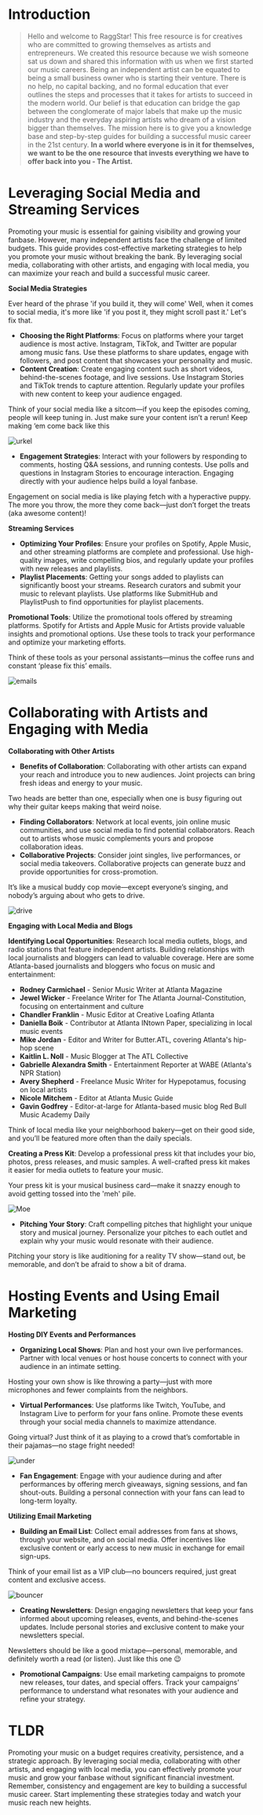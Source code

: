 <script lang='ts'>
  import BlogPageTemplate from '$lib/components/blog/BlogPageTemplate.svelte';
  import type { BlogCardProps, ASSETS_PATH } from '$lib/managers/BlogManager';
  import { orderedBlogPosts } from '$lib/managers/BlogManager';
  import { page } from '$app/stores';

  const blogPostInfo: BlogCardProps = orderedBlogPosts.find((post) => post.slug === $page.route.id?.split('/')[3]);
  const assetsUrl = `${ASSETS_PATH}/${blogPostInfo.image}`;

  const gif1 = `${assetsUrl}/gif1.gif`;
  const gif2 = `${assetsUrl}/gif2.gif`;
  const gif3 = `${assetsUrl}/gif3.gif`;
  const gif4 = `${assetsUrl}/gif4.gif`;
  const gif5 = `${assetsUrl}/gif5.gif`;
  const img1 = `${assetsUrl}/img1.jpeg`;
</script>

<BlogPageTemplate
  title={blogPostInfo.title}
  subtitle={blogPostInfo.subtitle}
  published_date={blogPostInfo.date_published}
  coverImg={blogPostInfo.image}>

# Introduction
> Hello and welcome to RaggStar! This free resource is for creatives who are committed to growing themselves as artists and entrepreneurs. We created this resource because we wish someone sat us down and shared this information with us when we first started our music careers. Being an independent artist can be equated to being a small business owner who is starting their venture. There is no help, no capital backing, and no formal education that ever outlines the steps and processes that it takes for artists to succeed in the modern world. Our belief is that education can bridge the gap between the conglomerate of major labels that make up the music industry and the everyday aspiring artists who dream of a vision bigger than themselves. The mission here is to give you a knowledge base and step-by-step guides for building a successful music career in the 21st century. **In a world where everyone is in it for themselves, we want to be the one resource that invests everything we have to offer back into you - The Artist.**

# Leveraging Social Media and Streaming Services

Promoting your music is essential for gaining visibility and growing your fanbase. However, many independent artists face the challenge of limited budgets. This guide provides cost-effective marketing strategies to help you promote your music without breaking the bank. By leveraging social media, collaborating with other artists, and engaging with local media, you can maximize your reach and build a successful music career.

**Social Media Strategies**

Ever heard of the phrase 'if you build it, they will come' Well, when it comes to social media, it's more like 'if you post it, they might scroll past it.' Let's fix that.



* **Choosing the Right Platforms**: Focus on platforms where your target audience is most active. Instagram, TikTok, and Twitter are popular among music fans. Use these platforms to share updates, engage with followers, and post content that showcases your personality and music.
* **Content Creation**: Create engaging content such as short videos, behind-the-scenes footage, and live sessions. Use Instagram Stories and TikTok trends to capture attention. Regularly update your profiles with new content to keep your audience engaged.

Think of your social media like a sitcom—if you keep the episodes coming, people will keep tuning in. Just make sure your content isn’t a rerun! Keep making ‘em come back like this

![urkel]({gif1})


* **Engagement Strategies**: Interact with your followers by responding to comments, hosting Q&A sessions, and running contests. Use polls and questions in Instagram Stories to encourage interaction. Engaging directly with your audience helps build a loyal fanbase.

Engagement on social media is like playing fetch with a hyperactive puppy. The more you throw, the more they come back—just don’t forget the treats (aka awesome content)!

**Streaming Services**



* **Optimizing Your Profiles**: Ensure your profiles on Spotify, Apple Music, and other streaming platforms are complete and professional. Use high-quality images, write compelling bios, and regularly update your profiles with new releases and playlists.
* **Playlist Placements**: Getting your songs added to playlists can significantly boost your streams. Research curators and submit your music to relevant playlists. Use platforms like SubmitHub and PlaylistPush to find opportunities for playlist placements.

**Promotional Tools**: Utilize the promotional tools offered by streaming platforms. Spotify for Artists and Apple Music for Artists provide valuable insights and promotional options. Use these tools to track your performance and optimize your marketing efforts.

Think of these tools as your personal assistants—minus the coffee runs and constant ‘please fix this’ emails.

![emails]({gif2})


# Collaborating with Artists and Engaging with Media

**Collaborating with Other Artists**



* **Benefits of Collaboration**: Collaborating with other artists can expand your reach and introduce you to new audiences. Joint projects can bring fresh ideas and energy to your music.

Two heads are better than one, especially when one is busy figuring out why their guitar keeps making that weird noise.



* **Finding Collaborators**: Network at local events, join online music communities, and use social media to find potential collaborators. Reach out to artists whose music complements yours and propose collaboration ideas.
* **Collaborative Projects**: Consider joint singles, live performances, or social media takeovers. Collaborative projects can generate buzz and provide opportunities for cross-promotion.

It’s like a musical buddy cop movie—except everyone’s singing, and nobody’s arguing about who gets to drive.

![drive]({gif3})

**Engaging with Local Media and Blogs**

**Identifying Local Opportunities**: Research local media outlets, blogs, and radio stations that feature independent artists. Building relationships with local journalists and bloggers can lead to valuable coverage. Here are some Atlanta-based journalists and bloggers who focus on music and entertainment:



* **Rodney Carmichael** - Senior Music Writer at Atlanta Magazine
* **Jewel Wicker** - Freelance Writer for The Atlanta Journal-Constitution, focusing on entertainment and culture
* **Chandler Franklin** - Music Editor at Creative Loafing Atlanta
* **Daniella Boik** - Contributor at Atlanta INtown Paper, specializing in local music events
* **Mike Jordan** - Editor and Writer for Butter.ATL, covering Atlanta's hip-hop scene
* **Kaitlin L. Noll** - Music Blogger at The ATL Collective
* **Gabrielle Alexandra Smith** - Entertainment Reporter at WABE (Atlanta's NPR Station)
* **Avery Shepherd** - Freelance Music Writer for Hypepotamus, focusing on local artists
* **Nicole Mitchem** - Editor at Atlanta Music Guide
* **Gavin Godfrey** - Editor-at-large for Atlanta-based music blog Red Bull Music Academy Daily

Think of local media like your neighborhood bakery—get on their good side, and you’ll be featured more often than the daily specials.

**Creating a Press Kit**: Develop a professional press kit that includes your bio, photos, press releases, and music samples. A well-crafted press kit makes it easier for media outlets to feature your music.

Your press kit is your musical business card—make it snazzy enough to avoid getting tossed into the 'meh' pile.

![Moe]({img1})

* **Pitching Your Story**: Craft compelling pitches that highlight your unique story and musical journey. Personalize your pitches to each outlet and explain why your music would resonate with their audience.

Pitching your story is like auditioning for a reality TV show—stand out, be memorable, and don’t be afraid to show a bit of drama.


# Hosting Events and Using Email Marketing

**Hosting DIY Events and Performances**



* **Organizing Local Shows**: Plan and host your own live performances. Partner with local venues or host house concerts to connect with your audience in an intimate setting.

Hosting your own show is like throwing a party—just with more microphones and fewer complaints from the neighbors.



* **Virtual Performances**: Use platforms like Twitch, YouTube, and Instagram Live to perform for your fans online. Promote these events through your social media channels to maximize attendance.

Going virtual? Just think of it as playing to a crowd that’s comfortable in their pajamas—no stage fright needed!

![under]({gif4})

* **Fan Engagement**: Engage with your audience during and after performances by offering merch giveaways, signing sessions, and fan shout-outs. Building a personal connection with your fans can lead to long-term loyalty.

**Utilizing Email Marketing**



* **Building an Email List**: Collect email addresses from fans at shows, through your website, and on social media. Offer incentives like exclusive content or early access to new music in exchange for email sign-ups.

Think of your email list as a VIP club—no bouncers required, just great content and exclusive access.

![bouncer]({gif5})

* **Creating Newsletters**: Design engaging newsletters that keep your fans informed about upcoming releases, events, and behind-the-scenes updates. Include personal stories and exclusive content to make your newsletters special.

Newsletters should be like a good mixtape—personal, memorable, and definitely worth a read (or listen). Just like this one 😉



* **Promotional Campaigns**: Use email marketing campaigns to promote new releases, tour dates, and special offers. Track your campaigns’ performance to understand what resonates with your audience and refine your strategy.


# TLDR

Promoting your music on a budget requires creativity, persistence, and a strategic approach. By leveraging social media, collaborating with other artists, and engaging with local media, you can effectively promote your music and grow your fanbase without significant financial investment. Remember, consistency and engagement are key to building a successful music career. Start implementing these strategies today and watch your music reach new heights.

</BlogPageTemplate>
